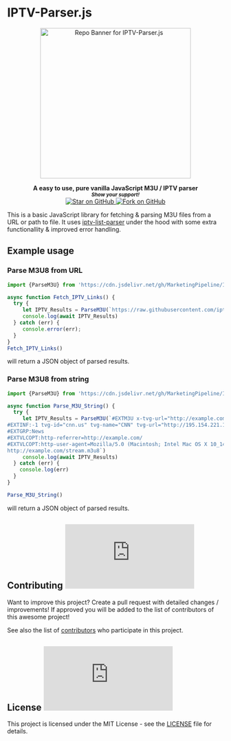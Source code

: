 # IPTV-Parser.js

<div align="center">
<a href="https://github.com/MarketingPipeline/IPTV-Parser.js"> 
<img height=350 alt="Repo Banner for IPTV-Parser.js" src="https://capsule-render.vercel.app/api?type=waving&color=539bf5&height=300&section=header&text=IPTV-Parser.js&fontSize=60&fontColor=ffffff&animation=fadeIn&fontAlignY=38&desc=Easily%20parse%20M3U%20from%20text%20or%20URL&descAlignY=60&descAlign=50"></img></a>

</div>  
    
<p align="center">
  <b>A easy to use, pure vanilla JavaScript M3U / IPTV parser</b>

  <br>
  <small> <b><i>Show your support!</i> </b></small>
  <br>
   <a href="https://github.com/MarketingPipeline/IPTV-Parser.js">
    <img title="Star on GitHub" src="https://img.shields.io/github/stars/MarketingPipeline/IPTV-Parser.js.svg?style=social&label=Star">
  </a>
  <a href="https://github.com/MarketingPipeline/IPTV-Parser.js/fork">
    <img title="Fork on GitHub" src="https://img.shields.io/github/forks/MarketingPipeline/IPTV-Parser.js.svg?style=social&label=Fork">
  </a>
   </p>  



This is a basic JavaScript library for fetching & parsing M3U files from a URL or path to file. It uses [iptv-list-parser](https://github.com/freearhey/iptv-playlist-parser) under the hood with some extra functionallity & improved error handling. 



## Example usage


### Parse M3U8 from URL

```js
import {ParseM3U} from 'https://cdn.jsdelivr.net/gh/MarketingPipeline/IPTV-Parser.js@latest/dist/iptv-parser.min.js';

async function Fetch_IPTV_Links() {
  try {
     let IPTV_Results = ParseM3U(`https://raw.githubusercontent.com/iptv-org/iptv/master/streams/us_pluto.m3u`)
     console.log(await IPTV_Results)
  } catch (err) {
     console.error(err);
  }
}
Fetch_IPTV_Links()
```
will return a JSON object of parsed results. 


### Parse M3U8 from string

```js
import {ParseM3U} from 'https://cdn.jsdelivr.net/gh/MarketingPipeline/IPTV-Parser.js@latest/dist/iptv-parser.min.js';

async function Parse_M3U_String() {
  try {
     let IPTV_Results = ParseM3U(`#EXTM3U x-tvg-url="http://example.com/epg.xml.gz"
#EXTINF:-1 tvg-id="cnn.us" tvg-name="CNN" tvg-url="http://195.154.221.171/epg/guide.xml.gz" timeshift="3" catchup="shift" catchup-days="3" catchup-source="https://m3u-server/hls-apple-s4-c494-abcdef.m3u8?utc=325234234&lutc=3123125324" tvg-logo="http://example.com/logo.png" group-title="News",CNN (US)
#EXTGRP:News
#EXTVLCOPT:http-referrer=http://example.com/
#EXTVLCOPT:http-user-agent=Mozilla/5.0 (Macintosh; Intel Mac OS X 10_14_5)
http://example.com/stream.m3u8`)
     console.log(await IPTV_Results)
  } catch (err) {
    console.log(err)
  }
}

Parse_M3U_String()
```

will return a JSON object of parsed results. 


## Contributing ![GitHub](https://img.shields.io/github/contributors/MarketingPipeline/IPTV-Parser.js)

Want to improve this project? Create a pull request with detailed changes / improvements! If approved you will be added to the list of contributors of this awesome project!

See also the list of
[contributors](https://github.com/MarketingPipeline/IPTV-Parser.js/graphs/contributors) who
participate in this project.

## License ![GitHub](https://img.shields.io/github/license/MarketingPipeline/IPTV-Parser.js)

This project is licensed under the MIT License - see the
[LICENSE](https://github.com/MarketingPipeline/IPTV-Parser.js/blob/main/LICENSE) file for
details.
